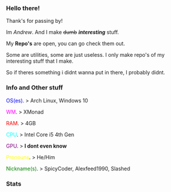 ### Hello there!

Thank's for passing by!

Im *Andrew*. And I make ~~dumb~~ ***interesting*** stuff.

My **Repo's** are open, you can go check them out.

Some are utilities, some are just useless. I only make repo's of my interesting stuff that I make.

So if theres something i didnt wanna put in there, I probably didnt.

### Info and Other stuff

  <span style="color:blue">OS(es)</span>. >  Arch Linux, Windows 10
  
  <span style="color:magenta">WM</span>. > XMonad
  
  <span style="color:red">RAM</span>. > 4GB
  
  <span style="color:cyan">CPU</span>. > Intel Core i5 4th Gen
  
  <span style="color:purple">GPU</span>. > **I dont even know**
  
  <span style="color:yellow">Pronouns</span>. > He/Him
  
  <span style="color:green">Nickname(s)</span>. > SpicyCoder, Alexfeed1990, Slashed
  
### Stats

